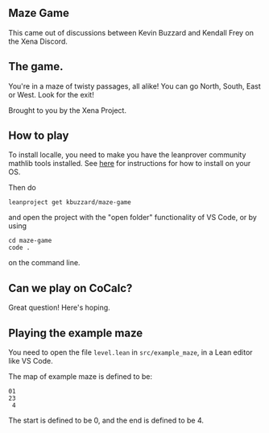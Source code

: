 ## Maze Game

This came out of discussions between Kevin Buzzard and Kendall Frey on the Xena Discord.

## The game.

You're in a maze of twisty passages, all alike! You can go North, South, East or West. Look for the exit!

Brought to you by the Xena Project.

## How to play

To install localle, you need to make you have the leanprover community mathlib tools installed.
See [here](https://leanprover-community.github.io/get_started.html#regular-install) for instructions for how to install on your OS.

Then do

```
leanproject get kbuzzard/maze-game
```

and open the project with the "open folder" functionality of VS Code, or by using
```
cd maze-game
code .
```

on the command line.


## Can we play on CoCalc?

Great question! Here's hoping.

## Playing the example maze

You need to open the file `level.lean` in `src/example_maze`, in a Lean editor like VS Code.



The map of example maze is defined to be:

```text
01
23
 4
```

The start is defined to be 0, and
the end is defined to be 4.





